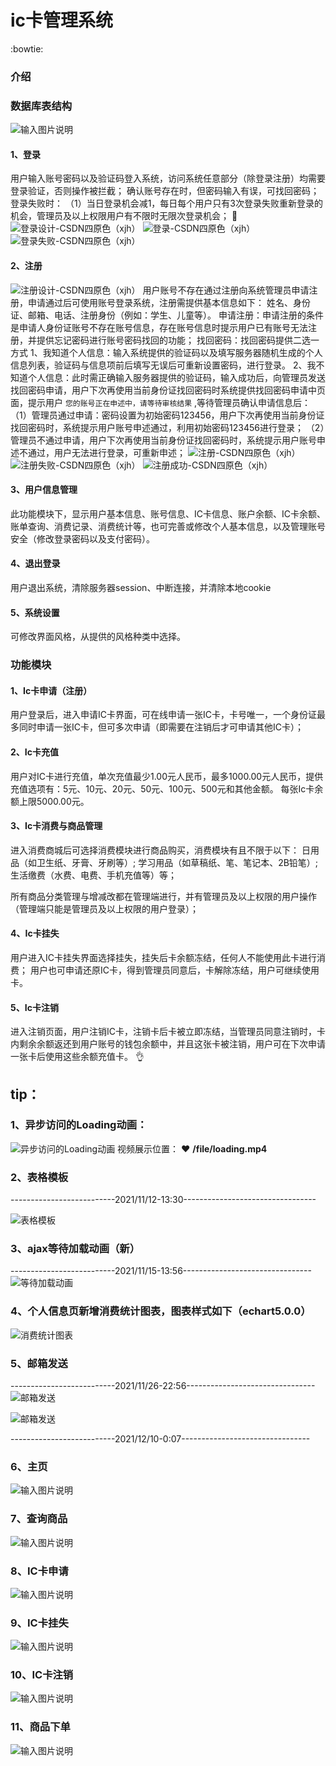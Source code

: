 # ic卡管理系统
 :bowtie: 
### 介绍
### 数据库表结构
![输入图片说明](file/allDB.jpg)
#### 1、登录
  用户输入账号密码以及验证码登入系统，访问系统任意部分（除登录注册）均需要登录验证，否则操作被拦截；
确认账号存在时，但密码输入有误，可找回密码；
登录失败时：
  （1）当日登录机会减1，每日每个用户只有3次登录失败重新登录的机会，管理员及以上权限用户有不限时无限次登录机会；
 :see_no_evil: 
![登录设计-CSDN四原色（xjh）](https://images.gitee.com/uploads/images/2021/1026/100732_f660d0a5_8091913.png "屏幕截图.png")
![登录-CSDN四原色（xjh）](https://images.gitee.com/uploads/images/2021/1026/104935_61a9459c_8091913.jpeg "logo_page.jpg")
![登录失败-CSDN四原色（xjh）](https://images.gitee.com/uploads/images/2021/1026/104958_9bca2777_8091913.jpeg "logo_error.jpg")
#### 2、注册
![注册设计-CSDN四原色（xjh）](https://images.gitee.com/uploads/images/2021/1026/103354_a32f3797_8091913.jpeg "在这里输入图片标题")
  用户账号不存在通过注册向系统管理员申请注册，申请通过后可使用账号登录系统，注册需提供基本信息如下：
姓名、身份证、邮箱、电话、注册身份（例如：学生、儿童等）。
  申请注册：申请注册的条件是申请人身份证账号不存在账号信息，存在账号信息时提示用户已有账号无法注册，并提供忘记密码进行账号密码找回的功能；
  找回密码：找回密码提供二选一方式
  1、我知道个人信息：输入系统提供的验证码以及填写服务器随机生成的个人信息列表，验证码与信息项前后填写无误后可重新设置密码，进行登录。
  2、我不知道个人信息：此时需正确输入服务器提供的验证码，输入成功后，向管理员发送找回密码申请，用户下次再使用当前身份证找回密码时系统提供找回密码申请中页面，提示用户 ``您的账号正在申述中，请等待审核结果`` ,等待管理员确认申请信息后：
（1）管理员通过申请：密码设置为初始密码123456，用户下次再使用当前身份证找回密码时，系统提示用户账号申述通过，利用初始密码123456进行登录；
（2）管理员不通过申请，用户下次再使用当前身份证找回密码时，系统提示用户账号申述不通过，用户无法进行登录，可重新申述；
![注册-CSDN四原色（xjh）](https://images.gitee.com/uploads/images/2021/1026/105021_8f32882f_8091913.jpeg "register_page.jpg")
![注册失败-CSDN四原色（xjh）](https://images.gitee.com/uploads/images/2021/1026/105048_a5fc8147_8091913.jpeg "register_error.jpg")
![注册成功-CSDN四原色（xjh）](https://images.gitee.com/uploads/images/2021/1026/105104_02086ac4_8091913.jpeg "register_succeed.jpg")
#### 3、用户信息管理
  此功能模块下，显示用户基本信息、账号信息、IC卡信息、账户余额、IC卡余额、账单查询、消费记录、消费统计等，也可完善或修改个人基本信息，以及管理账号安全（修改登录密码以及支付密码）。
#### 4、退出登录
  用户退出系统，清除服务器session、中断连接，并清除本地cookie
#### 5、系统设置
  可修改界面风格，从提供的风格种类中选择。

### 功能模块
#### 1、Ic卡申请（注册）
  用户登录后，进入申请IC卡界面，可在线申请一张IC卡，卡号唯一，一个身份证最多同时申请一张IC卡，但可多次申请（即需要在注销后才可申请其他IC卡）；

#### 2、Ic卡充值
  用户对IC卡进行充值，单次充值最少1.00元人民币，最多1000.00元人民币，提供充值选项有：5元、10元、20元、50元、100元、500元和其他金额。
每张Ic卡余额上限5000.00元。

#### 3、Ic卡消费与商品管理
  进入消费商城后可选择消费模块进行商品购买，消费模块有且不限于以下：
    日用品（如卫生纸、牙膏、牙刷等）;
    学习用品（如草稿纸、笔、笔记本、2B铅笔）;
    生活缴费（水费、电费、手机充值等）等；

  所有商品分类管理与增减改都在管理端进行，并有管理员及以上权限的用户操作（管理端只能是管理员及以上权限的用户登录）；

#### 4、Ic卡挂失
  用户进入IC卡挂失界面选择挂失，挂失后卡余额冻结，任何人不能使用此卡进行消费；
  用户也可申请还原IC卡，得到管理员同意后，卡解除冻结，用户可继续使用卡。

#### 5、Ic卡注销
  进入注销页面，用户注销IC卡，注销卡后卡被立即冻结，当管理员同意注销时，卡内剩余余额返还到用户账号的钱包余额中，并且这张卡被注销，用户可在下次申请一张卡后使用这些余额充值卡。
 :ok_hand: 

## tip：
### 1、异步访问的Loading动画：
![异步访问的Loading动画](https://images.gitee.com/uploads/images/2021/1027/152330_11a10ecb_8091913.jpeg "loading.jpg")
视频展示位置： :heart:  **/file/loading.mp4** 

### 2、表格模板

--------------------------2021/11/12-13:30---------------------------------

![表格模板](https://images.gitee.com/uploads/images/2021/1112/134015_7ec97994_8091913.jpeg "表格模板案例.jpg")

### 3、ajax等待加载动画（新）
--------------------------2021/11/15-13:56--------------------------------
![等待加载动画](https://images.gitee.com/uploads/images/2021/1115/135730_9b9d9083_8091913.jpeg "loading-2.jpg")

### 4、个人信息页新增消费统计图表，图表样式如下（echart5.0.0）
![消费统计图表](https://images.gitee.com/uploads/images/2021/1116/235906_2003b531_8091913.jpeg "消费统计图.jpg")

### 5、邮箱发送
--------------------------2021/11/26-22:56--------------------------------
![邮箱发送](file/email-json.jpg)


![邮箱发送](file/email.jpg)

--------------------------2021/12/10-0:07--------------------------------
### 6、主页
![输入图片说明](file/%E4%B8%BB%E9%A1%B5.jpg)
### 7、查询商品
![输入图片说明](file/%E6%9F%A5%E8%AF%A2%E8%AE%A2%E5%8D%95%E9%A1%B5.jpg)
### 8、IC卡申请
![输入图片说明](file/%E7%94%B3%E8%AF%B7IC%E5%8D%A1.jpg)
### 9、IC卡挂失
![输入图片说明](file/%E6%8C%82%E5%A4%B1%E8%AE%B0%E5%BD%95%E9%A1%B5.jpg)
### 10、IC卡注销
![输入图片说明](file/%E6%B3%A8%E9%94%80%E9%A1%B5.jpg)
### 11、商品下单
![输入图片说明](file/%E4%B8%8B%E5%8D%95%E9%A1%B5.jpg)